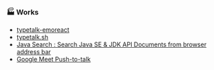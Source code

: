 ###  🏭 Works
- [typetalk-emoreact](https://github.com/mohno007/typetalk-emoreact)
- [typetalk.sh](https://github.com/mohno007/typetalk.sh)
- [Java Search : Search Java SE & JDK API Documents from browser address bar](https://gist.github.com/mohno007/50a234f3b401e386583274f47f4e12aa)
- [Google Meet Push-to-talk](https://gist.github.com/mohno007/d4947babdfad47b2fd4cd5e68e798cd1)

<!--
**mohno007/mohno007** is a ✨ _special_ ✨ repository because its `README.md` (this file) appears on your GitHub profile.

Here are some ideas to get you started:

- 🔭 I’m currently working on ...
- 🌱 I’m currently learning ...
- 👯 I’m looking to collaborate on ...
- 🤔 I’m looking for help with ...
- 💬 Ask me about ...
- 📫 How to reach me: ...
- 😄 Pronouns: ...
- ⚡ Fun fact: ...
-->
